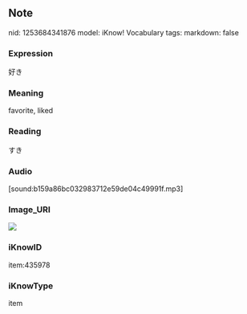 ## Note
nid: 1253684341876
model: iKnow! Vocabulary
tags: 
markdown: false

### Expression
好き

### Meaning
favorite, liked

### Reading
すき

### Audio
[sound:b159a86bc032983712e59de04c49991f.mp3]

### Image_URI
<img src="cebcba12ca6047b5df67ab6707cf9cc7.jpg">

### iKnowID
item:435978

### iKnowType
item
